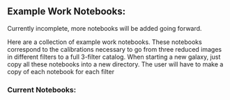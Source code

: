 ## Example Work Notebooks:

Currently incomplete, more notebooks will be added going forward.

Here are a collection of example work notebooks. These notebooks correspond to the calibrations necessary to go from three reduced images in different filters
to a full 3-filter catalog. When starting a new galaxy, just copy all these notebooks into a new directory. The user will have to make a copy of each notebook for each
filter 

### Current Notebooks:
